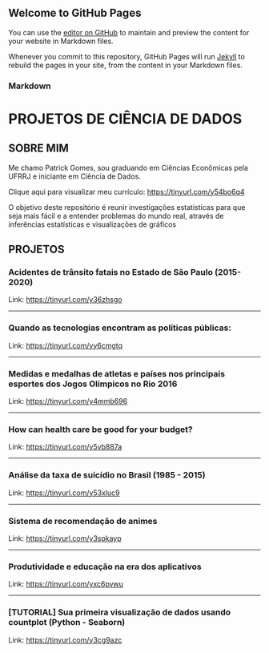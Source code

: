 ## Welcome to GitHub Pages

You can use the [editor on GitHub](https://github.com/Patotricks15/Ciencia-de-dados-projetos/edit/gh-pages/index.md) to maintain and preview the content for your website in Markdown files.

Whenever you commit to this repository, GitHub Pages will run [Jekyll](https://jekyllrb.com/) to rebuild the pages in your site, from the content in your Markdown files.

### Markdown

# PROJETOS DE CIÊNCIA DE DADOS


## SOBRE MIM
  Me chamo Patrick Gomes, sou graduando em Ciências Econômicas pela UFRRJ e iniciante em Ciência de Dados.
  
  Clique aqui para visualizar meu currículo: https://tinyurl.com/y54bo6q4



  O objetivo deste repositório é reunir investigações estatísticas para que seja mais fácil e a entender problemas do mundo real, através de inferências estatísticas e visualizações de gráficos


## PROJETOS

### Acidentes de trânsito fatais no Estado de São Paulo (2015-2020)
Link: https://tinyurl.com/y36zhsgo

_________________________________________________________________________________________________________________________________________________________________________________
### Quando as tecnologias encontram as políticas públicas:
Link: https://tinyurl.com/yy6cmgtq

________________________________________________________________________________________________________________________________________________________________________________

### Medidas e medalhas de atletas e países nos principais esportes dos Jogos Olímpicos no Rio 2016
Link: https://tinyurl.com/y4mmb696

_________________________________________________________________________________________________________________________________________________________________________________
### How can health care be good for your budget?
Link: https://tinyurl.com/y5vb887a

_________________________________________________________________________________________________________________________________________________________________________________

### Análise da taxa de suicídio no Brasil (1985 - 2015)
Link: https://tinyurl.com/y53xluc9

_________________________________________________________________________________________________________________________________________________________________________________

### Sistema de recomendação de animes
Link: https://tinyurl.com/y3spkayp

__________________________________________________________________________________________________________________________________________________________________________________
### Produtividade e educação na era dos aplicativos
Link: https://tinyurl.com/yxc6pvwu

_________________________________________________________________________________________________________________________________________________________________________________
### [TUTORIAL] Sua primeira visualização de dados usando countplot (Python - Seaborn)
Link: https://tinyurl.com/y3cg9azc
